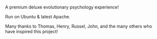 A premium deluxe evolutionary psychology experience!

Run on Ubuntu & latest Apache.

Many thanks to Thomas, Henry, Russel, John, and the many others who have inspired this project!
